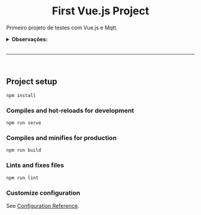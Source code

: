 <h1 align='center'>First Vue.js Project</h1>
<p>Primeiro projeto de testes com Vue.js e Mqtt.</p>
<details>
  <summary><strong>Observações:</strong></summary>
  <ul>
    <li>Testes com Google Chart Data;</li>
    <li>Testes com Google Chart Gauge;</li>
    <li>Eventos de clique;</li>
    <li>Eventos de mudança de cores.</li>
  </ul>
</details>

<br>
<hr>
<br>

## Project setup
```
npm install
```

### Compiles and hot-reloads for development
```
npm run serve
```

### Compiles and minifies for production
```
npm run build
```

### Lints and fixes files
```
npm run lint
```

### Customize configuration
See [Configuration Reference](https://cli.vuejs.org/config/).
